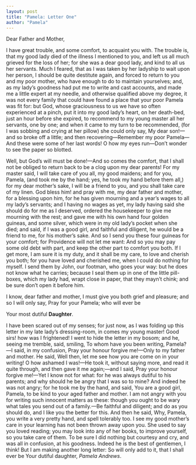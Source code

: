 ```yaml
---
layout: post
title: "Pamela: Letter One"
author: "Pamela"
---
```


Dear Father and Mother,

I have great trouble, and some comfort, to acquaint you with. The trouble is, that my good lady died of the illness I mentioned to you, and left us all much grieved for the loss of her; for she was a dear good lady, and kind to all us her servants. Much I feared, that as I was taken by her ladyship to wait upon her person, I should be quite destitute again, and forced to return to you and my poor mother, who have enough to do to maintain yourselves; and, as my lady’s goodness had put me to write and cast accounts, and made me a little expert at my needle, and otherwise qualified above my degree, it was not every family that could have found a place that your poor Pamela was fit for: but God, whose graciousness to us we have so often experienced at a pinch, put it into my good lady’s heart, on her death-bed, just an hour before she expired, to recommend to my young master all her servants, one by one; and when it came to my turn to be recommended, (for I was sobbing and crying at her pillow) she could only say, My dear son!—and so broke off a little; and then recovering—Remember my poor Pamela—And these were some of her last words! O how my eyes run—Don’t wonder to see the paper so blotted.

Well, but God’s will must be done!—And so comes the comfort, that I shall not be obliged to return back to be a clog upon my dear parents! For my master said, I will take care of you all, my good maidens; and for you, Pamela, (and took me by the hand; yes, he took my hand before them all,) for my dear mother’s sake, I will be a friend to you, and you shall take care of my linen. God bless him! and pray with me, my dear father and mother, for a blessing upon him, for he has given mourning and a year’s wages to all my lady’s servants; and I having no wages as yet, my lady having said she should do for me as I deserved, ordered the housekeeper to give me mourning with the rest; and gave me with his own hand four golden guineas, and some silver, which were in my old lady’s pocket when she died; and said, if I was a good girl, and faithful and diligent, he would be a friend to me, for his mother’s sake. And so I send you these four guineas for your comfort; for Providence will not let me want: And so you may pay some old debt with part, and keep the other part to comfort you both. If I get more, I am sure it is my duty, and it shall be my care, to love and cherish you both; for you have loved and cherished me, when I could do nothing for myself. I send them by John, our footman, who goes your way: but he does not know what he carries; because I seal them up in one of the little pill-boxes, which my lady had, wrapt close in paper, that they mayn’t chink; and be sure don’t open it before him.

I know, dear father and mother, I must give you both grief and pleasure; and so I will only say, Pray for your Pamela; who will ever be

Your most dutiful **Daughter**.

I have been scared out of my senses; for just now, as I was folding up this letter in my late lady’s dressing-room, in comes my young master! Good sirs! how was I frightened! I went to hide the letter in my bosom; and he, seeing me tremble, said, smiling, To whom have you been writing, Pamela?—I said, in my confusion, Pray your honour forgive me!—Only to my father and mother. He said, Well then, let me see how you are come on in your writing! O how ashamed I was!—He took it, without saying more, and read it quite through, and then gave it me again;—and I said, Pray your honour forgive me!—Yet I know not for what: for he was always dutiful to his parents; and why should he be angry that I was so to mine? And indeed he was not angry; for he took me by the hand, and said, You are a good girl, Pamela, to be kind to your aged father and mother. I am not angry with you for writing such innocent matters as these: though you ought to be wary what tales you send out of a family.—Be faithful and diligent; and do as you should do, and I like you the better for this. And then he said, Why, Pamela, you write a very pretty hand, and spell tolerably too. I see my good mother’s care in your learning has not been thrown away upon you. She used to say you loved reading; you may look into any of her books, to improve yourself, so you take care of them. To be sure I did nothing but courtesy and cry, and was all in confusion, at his goodness. Indeed he is the best of gentlemen, I think! But I am making another long letter: So will only add to it, that I shall ever be Your dutiful daughter, *Pamela Andrews*.
